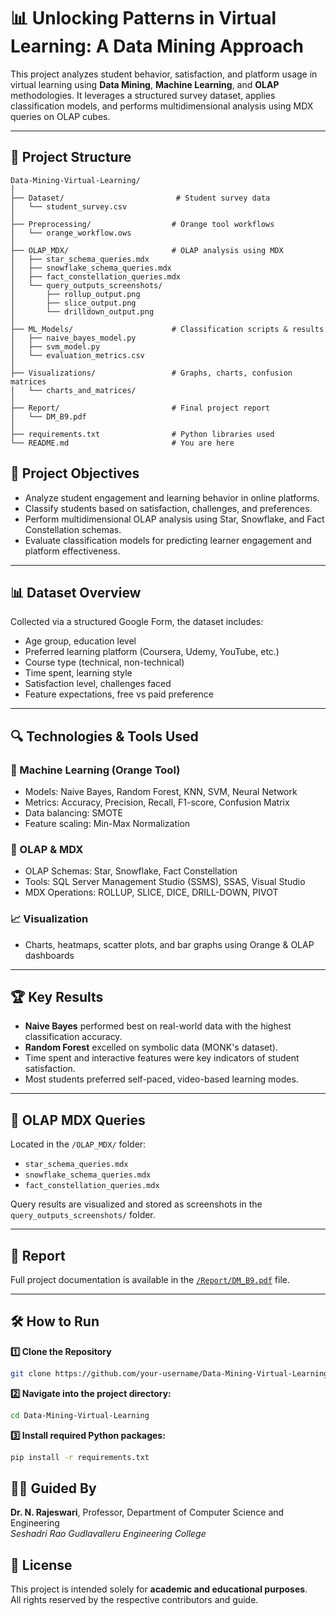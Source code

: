 # 📊 Unlocking Patterns in Virtual Learning: A Data Mining Approach

This project analyzes student behavior, satisfaction, and platform usage in virtual learning using **Data Mining**, **Machine Learning**, and **OLAP** methodologies. It leverages a structured survey dataset, applies classification models, and performs multidimensional analysis using MDX queries on OLAP cubes.

---

## 📁 Project Structure

```text
Data-Mining-Virtual-Learning/
│
├── Dataset/                         # Student survey data
│   └── student_survey.csv
│
├── Preprocessing/                  # Orange tool workflows
│   └── orange_workflow.ows
│
├── OLAP_MDX/                       # OLAP analysis using MDX
│   ├── star_schema_queries.mdx
│   ├── snowflake_schema_queries.mdx
│   ├── fact_constellation_queries.mdx
│   └── query_outputs_screenshots/
│       ├── rollup_output.png
│       ├── slice_output.png
│       └── drilldown_output.png
│
├── ML_Models/                      # Classification scripts & results
│   ├── naive_bayes_model.py
│   ├── svm_model.py
│   └── evaluation_metrics.csv
│
├── Visualizations/                 # Graphs, charts, confusion matrices
│   └── charts_and_matrices/
│
├── Report/                         # Final project report
│   └── DM_B9.pdf
│
├── requirements.txt                # Python libraries used
└── README.md                       # You are here

```

## 🎯 Project Objectives

- Analyze student engagement and learning behavior in online platforms.
- Classify students based on satisfaction, challenges, and preferences.
- Perform multidimensional OLAP analysis using Star, Snowflake, and Fact Constellation schemas.
- Evaluate classification models for predicting learner engagement and platform effectiveness.

---

## 📊 Dataset Overview

Collected via a structured Google Form, the dataset includes:

- Age group, education level
- Preferred learning platform (Coursera, Udemy, YouTube, etc.)
- Course type (technical, non-technical)
- Time spent, learning style
- Satisfaction level, challenges faced
- Feature expectations, free vs paid preference

---

## 🔍 Technologies & Tools Used

### 🔢 Machine Learning (Orange Tool)
- Models: Naive Bayes, Random Forest, KNN, SVM, Neural Network
- Metrics: Accuracy, Precision, Recall, F1-score, Confusion Matrix
- Data balancing: SMOTE
- Feature scaling: Min-Max Normalization

### 🧮 OLAP & MDX
- OLAP Schemas: Star, Snowflake, Fact Constellation
- Tools: SQL Server Management Studio (SSMS), SSAS, Visual Studio
- MDX Operations: ROLLUP, SLICE, DICE, DRILL-DOWN, PIVOT

### 📈 Visualization
- Charts, heatmaps, scatter plots, and bar graphs using Orange & OLAP dashboards

---

## 🏆 Key Results

- **Naive Bayes** performed best on real-world data with the highest classification accuracy.
- **Random Forest** excelled on symbolic data (MONK's dataset).
- Time spent and interactive features were key indicators of student satisfaction.
- Most students preferred self-paced, video-based learning modes.

---

## 📌 OLAP MDX Queries

Located in the `/OLAP_MDX/` folder:
- `star_schema_queries.mdx`
- `snowflake_schema_queries.mdx`
- `fact_constellation_queries.mdx`

Query results are visualized and stored as screenshots in the `query_outputs_screenshots/` folder.

---

## 📄 Report

Full project documentation is available in the [`/Report/DM_B9.pdf`](./Report/DM_B9.pdf) file.

---

## 🛠️ How to Run

**1️⃣ Clone the Repository**
```bash
git clone https://github.com/your-username/Data-Mining-Virtual-Learning.git
```

**2️⃣ Navigate into the project directory:**
   ```bash
   cd Data-Mining-Virtual-Learning

   ```
**3️⃣ Install required Python packages:**
   ```bash
   pip install -r requirements.txt


   ```


## 🧑‍🏫 Guided By

**Dr. N. Rajeswari**, Professor, Department of Computer Science and Engineering  
*Seshadri Rao Gudlavalleru Engineering College*

## 📝 License

This project is intended solely for **academic and educational purposes**.  
All rights reserved by the respective contributors and guide.





